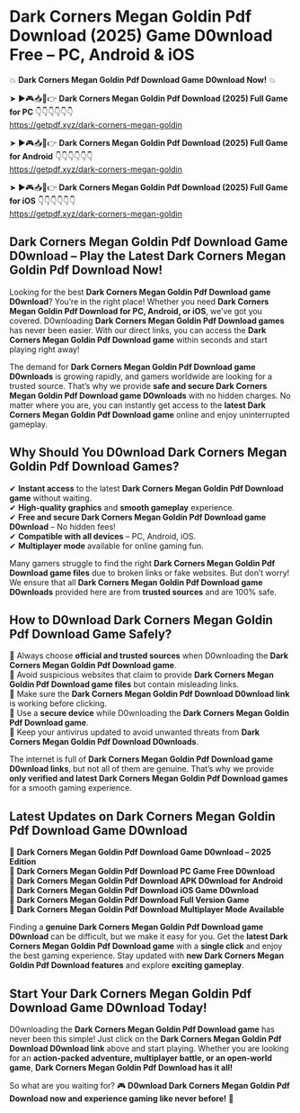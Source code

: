 # Dark Corners Megan Goldin Pdf Download (2025) Game D0wnload Free – PC, Android & iOS

💥 **Dark Corners Megan Goldin Pdf Download Game D0wnload Now!** 💥  

➤ ►🎮📥📱👉 **Dark Corners Megan Goldin Pdf Download (2025) Full Game for PC** 👇👇👇👇👇👇  
https://getpdf.xyz/dark-corners-megan-goldin  

➤ ►🎮📥📱👉 **Dark Corners Megan Goldin Pdf Download (2025) Full Game for Android** 👇👇👇👇👇👇  
https://getpdf.xyz/dark-corners-megan-goldin  

➤ ►🎮📥📱👉 **Dark Corners Megan Goldin Pdf Download (2025) Full Game for iOS** 👇👇👇👇👇👇  
https://getpdf.xyz/dark-corners-megan-goldin  

## Dark Corners Megan Goldin Pdf Download Game D0wnload – Play the Latest Dark Corners Megan Goldin Pdf Download Now!

Looking for the best **Dark Corners Megan Goldin Pdf Download game D0wnload**? You’re in the right place! Whether you need **Dark Corners Megan Goldin Pdf Download for PC, Android, or iOS**, we’ve got you covered. D0wnloading **Dark Corners Megan Goldin Pdf Download games** has never been easier. With our direct links, you can access the **Dark Corners Megan Goldin Pdf Download game** within seconds and start playing right away!  

The demand for **Dark Corners Megan Goldin Pdf Download game D0wnloads** is growing rapidly, and gamers worldwide are looking for a trusted source. That’s why we provide **safe and secure Dark Corners Megan Goldin Pdf Download game D0wnloads** with no hidden charges. No matter where you are, you can instantly get access to the **latest Dark Corners Megan Goldin Pdf Download game** online and enjoy uninterrupted gameplay.  

## **Why Should You D0wnload Dark Corners Megan Goldin Pdf Download Games?**  

✔ **Instant access** to the latest **Dark Corners Megan Goldin Pdf Download game** without waiting.  
✔ **High-quality graphics** and **smooth gameplay** experience.  
✔ **Free and secure Dark Corners Megan Goldin Pdf Download game D0wnload** – No hidden fees!  
✔ **Compatible with all devices** – PC, Android, iOS.  
✔ **Multiplayer mode** available for online gaming fun.  

Many gamers struggle to find the right **Dark Corners Megan Goldin Pdf Download game files** due to broken links or fake websites. But don’t worry! We ensure that all **Dark Corners Megan Goldin Pdf Download game D0wnloads** provided here are from **trusted sources** and are 100% safe.  

## **How to D0wnload Dark Corners Megan Goldin Pdf Download Game Safely?**  

📌 Always choose **official and trusted sources** when D0wnloading the **Dark Corners Megan Goldin Pdf Download game**.  
📌 Avoid suspicious websites that claim to provide **Dark Corners Megan Goldin Pdf Download game files** but contain misleading links.  
📌 Make sure the **Dark Corners Megan Goldin Pdf Download D0wnload link** is working before clicking.  
📌 Use a **secure device** while D0wnloading the **Dark Corners Megan Goldin Pdf Download game**.  
📌 Keep your antivirus updated to avoid unwanted threats from **Dark Corners Megan Goldin Pdf Download D0wnloads**.  

The internet is full of **Dark Corners Megan Goldin Pdf Download game D0wnload links**, but not all of them are genuine. That’s why we provide **only verified and latest Dark Corners Megan Goldin Pdf Download games** for a smooth gaming experience.  

## **Latest Updates on Dark Corners Megan Goldin Pdf Download Game D0wnload**  

🔹 **Dark Corners Megan Goldin Pdf Download Game D0wnload – 2025 Edition**  
🔹 **Dark Corners Megan Goldin Pdf Download PC Game Free D0wnload**  
🔹 **Dark Corners Megan Goldin Pdf Download APK D0wnload for Android**  
🔹 **Dark Corners Megan Goldin Pdf Download iOS Game D0wnload**  
🔹 **Dark Corners Megan Goldin Pdf Download Full Version Game**  
🔹 **Dark Corners Megan Goldin Pdf Download Multiplayer Mode Available**  

Finding a **genuine Dark Corners Megan Goldin Pdf Download game D0wnload** can be difficult, but we make it easy for you. Get the **latest Dark Corners Megan Goldin Pdf Download game** with a **single click** and enjoy the best gaming experience. Stay updated with **new Dark Corners Megan Goldin Pdf Download features** and explore **exciting gameplay**.  

## **Start Your Dark Corners Megan Goldin Pdf Download Game D0wnload Today!**  

D0wnloading the **Dark Corners Megan Goldin Pdf Download game** has never been this simple! Just click on the **Dark Corners Megan Goldin Pdf Download D0wnload link** above and start playing. Whether you are looking for an **action-packed adventure, multiplayer battle, or an open-world game**, **Dark Corners Megan Goldin Pdf Download has it all!**  

So what are you waiting for? 🎮 **D0wnload Dark Corners Megan Goldin Pdf Download now and experience gaming like never before!** 🚀  